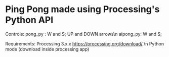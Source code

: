 # Ping Pong made using Processing's Python API

Controls:
pong_py : W and S; UP and DOWN arrows\n
aipong_py: W and S;

Requirements:
Processing 3.x.x https://processing.org/download/ \n
Python mode (download inside processing app)
